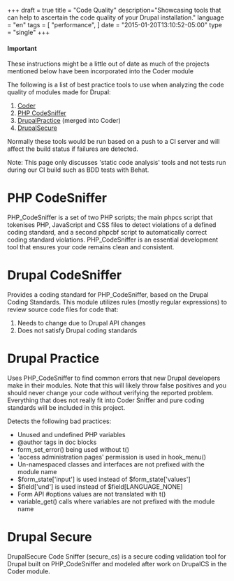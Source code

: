 +++
draft = true
title = "Code Quality"
description="Showcasing tools that can help to ascertain the code quality of your Drupal installation."
language = "en"
tags = [
    "performance",
]
date = "2015-01-20T13:10:52-05:00"
type = "single"
+++

<div class="alert alert-info">
  <h4>Important</h4>
  <p>These instructions might be a little out of date as much of the projects mentioned below have been incorporated into the Coder module</p>
</div>

The following is a list of best practice tools to use when analyzing the code quality of modules made for Drupal:

1. [Coder][drupalcs]
2. [PHP CodeSniffer][php_cs]
3. [DrupalPractice][drupalpractice] (merged into Coder)
4. [DrupalSecure][drupalsecure]

Normally these tools would be run based on a push to a CI server and will affect the build status if failures are detected.

Note: This page only discusses 'static code analysis' tools and not tests run during our CI build such as BDD tests with Behat.

# PHP CodeSniffer

PHP_CodeSniffer is a set of two PHP scripts; the main phpcs script that tokenises PHP, JavaScript and CSS files to detect violations of a defined coding standard, and a second phpcbf script to automatically correct coding standard violations. PHP_CodeSniffer is an essential development tool that ensures your code remains clean and consistent.

# Drupal CodeSniffer

Provides a coding standard for PHP_CodeSniffer, based on the Drupal Coding Standards. This module utilizes rules (mostly regular expressions) to review source code files for code that:

1. Needs to change due to Drupal API changes
2. Does not satisfy Drupal coding standards

# Drupal Practice

Uses PHP_CodeSniffer to find common errors that new Drupal developers make in their modules. Note that this will likely throw false positives and you should never change your code without verifying the reported problem. Everything that does not really fit into Coder Sniffer and pure coding standards will be included in this project.

Detects the following bad practices:

- Unused and undefined PHP variables
- @author tags in doc blocks
- form_set_error() being used without t()
- 'access administration pages' permission is used in hook_menu()
- Un-namespaced classes and interfaces are not prefixed with the module name
- $form_state['input'] is used instead of $form_state['values']
- $field['und'] is used instead of $field[LANGUAGE_NONE]
- Form API #options values are not translated with t()
- variable_get() calls where variables are not prefixed with the module name

# Drupal Secure

DrupalSecure Code Sniffer (secure_cs) is a secure coding validation tool for Drupal built on PHP_CodeSniffer and modeled after work on DrupalCS in the Coder module.

<!-- Links Referenced -->

[php_cs]:                 https://github.com/squizlabs/PHP_CodeSniffer
[drupalcs]:               https://www.drupal.org/project/coder
[drupalpractice]:         https://www.drupal.org/project/drupalpractice
[drupalsecure]:           https://www.drupal.org/sandbox/coltrane/1921926

